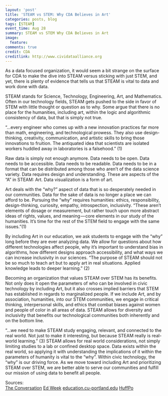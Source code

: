 ```yaml
---
layout: 'post'
title: 'STEAM vs STEM: Why CDA Believes in Art'
categories: posts, blog
tags: [STEAM]
event_time: Aug 28
summary: STEAM vs STEM Why CDA Believes in Art
image:
  feature:
comments: true
credit: CDA
creditlink: http://www.cividataalliance.org
---
```


As a data focused organization, it would seem a bit strange on the surface for CDA to make the dive into STEAM versus sticking with just STEM, and yet, there is plenty of evidence that tells us that STEAM is vital to data and work done with data.  

STEAM stands for Science, Technology, Engineering, Art, and Mathematics. Often in our technology fields, STEAM gets pushed to the side in favor of STEM with little thought or question as to why. Some argue that there is no place for the humanities, including art, within the logic and algorithmic consistency of data, but that is simply not true.  

“…every engineer who comes up with a new innovation practices far more than math, engineering, and technological prowess. They also use design-thinking, creativity, communication, and artistic skills to bring those innovations to fruition. The antiquated idea that scientists are isolated workers huddled away in laboratories is a falsehood.” (1)  

Raw data is simply not enough anymore. Data needs to be open. Data needs to be accessible. Data needs to be readable. Data needs to be in a format that can be distributed among those who aren’t of the data science variety. Data requires design and understanding. These are aspects of the “A” in STEAM: Art. Data visualization is a form of art.  

Art deals with the “why?” aspect of data that is so desperately needed in our communities. Data for the sake of data is no longer a place we can afford to be. Pursuing the “why” requires humanities: ethics, responsibility, design-thinking, curiosity, empathy, introspection, inclusivity. “These aren’t elements of dosage or measurement, but rather touch upon more abstract ideas of rights, values, and meaning — core elements in our study of the humanities. It’s time for the rest of the STEM field to engage with the same issues.”(1)  

By including Art in our education, we ask students to engage with the “why” long before they are ever analyzing data. We allow for questions about how different technologies affect people, why it’s important to understand bias in algorithms, how different designs approach accessibility, and what ways we can increase inclusivity in our sciences. “The purpose of STEAM should not be so much to teach art but to apply art in real situations. Applied knowledge leads to deeper learning.” (2)  

Becoming an organization that values STEAM over STEM has its benefits. Not only does it open the parameters of who can be involved in civic technology by including Art, but it also crosses implied barriers that STEM has established in regards to marginalized people. If we include Art, and by association, humanities, into our STEM communities, we engage in critical thinking, interpersonal skills, and ethics that combat biases against women and people of color in all areas of data. STEAM allows for diversity and inclusivity that benefits our technological communities both inherently and on the bottom line.  

“…we need to make STEAM study engaging, relevant, and connected to the real world. Not just to make it interesting, but because STEAM really is real-world learning.” (3) STEAM allows for real world considerations, not simply limiting studies to a lab or confined desktop space. Data exists within the real world, so applying it with understanding the implications of it within the parameters of humanity is vital to the “why”. Within civic technology, the “why” is our driving force. As we move toward including Art and prioritizing STEAM over STEM, we are better able to serve our communities and fulfill our mission of using data to benefit all people.  

Sources:  
[The Conversation](http://theconversation.com/steam-not-stem-why-scientists-need-arts-training-89788)
[Ed Week](https://www.edweek.org/tm/articles/2014/11/18/ctq-jolly-stem-vs-steam.html)
[education.cu-portland.edu](https://education.cu-portland.edu/blog/leaders-link/importance-of-arts-in-steam-education/)
[HuffPo](https://www.huffingtonpost.com/vidcode/the-importance-of-steam-l_b_9488898.html)
